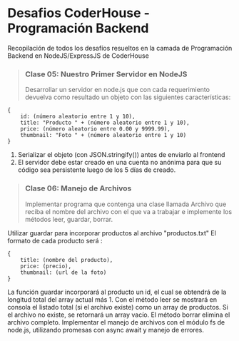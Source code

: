 # Desafios CoderHouse - Programación Backend

Recopilación de todos los desafíos resueltos en la camada de Programación Backend en NodeJS/ExpressJS de CoderHouse

> ### Clase 05: Nuestro Primer Servidor en NodeJS
>
> Desarrollar un servidor en node.js que con cada requerimiento devuelva como resultado un objeto con las siguientes características:

```
{
    id: (número aleatorio entre 1 y 10),
    title: "Producto " + (número aleatorio entre 1 y 10),
    price: (número aleatorio entre 0.00 y 9999.99),
    thumbnail: "Foto " + (número aleatorio entre 1 y 10)
}
```

1. Serializar el objeto (con JSON.stringify()) antes de enviarlo al frontend
2. El servidor debe estar creado en una cuenta no anónima para que su código sea persistente luego de los 5 días de creado.

> ### Clase 06: Manejo de Archivos
>
> Implementar programa que contenga una clase llamada Archivo que reciba el nombre del archivo con el que va a trabajar e implemente los métodos leer, guardar, borrar.

Utilizar guardar para incorporar productos al archivo "productos.txt"
El formato de cada producto será :

```
{
    title: (nombre del producto),
    price: (precio),
    thumbnail: (url de la foto)
}
```

La función guardar incorporará al producto un id, el cual se obtendrá de la longitud total del array actual más 1.
Con el método leer se mostrará en consola el listado total (si el archivo existe) como un array de productos. Si el archivo no existe, se retornará un array vacío.
El método borrar elimina el archivo completo.
Implementar el manejo de archivos con el módulo fs de node.js, utilizando promesas con async await y manejo de errores.

